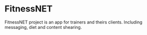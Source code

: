 # FitnessNET
FitnessNET project is an app for trainers and theirs clients. Including messaging, diet and content shearing.

